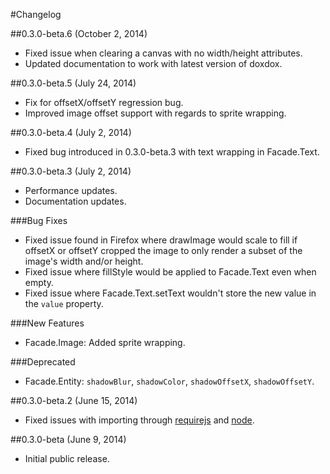 #Changelog

##0.3.0-beta.6 (October 2, 2014)

- Fixed issue when clearing a canvas with no width/height attributes.
- Updated documentation to work with latest version of doxdox.

##0.3.0-beta.5 (July 24, 2014)

- Fix for offsetX/offsetY regression bug.
- Improved image offset support with regards to sprite wrapping.

##0.3.0-beta.4 (July 2, 2014)

- Fixed bug introduced in 0.3.0-beta.3 with text wrapping in Facade.Text.

##0.3.0-beta.3 (July 2, 2014)

- Performance updates.
- Documentation updates.

###Bug Fixes

- Fixed issue found in Firefox where drawImage would scale to fill if offsetX or offsetY cropped the image to only render a subset of the image's width and/or height.
- Fixed issue where fillStyle would be applied to Facade.Text even when empty.
- Fixed issue where Facade.Text.setText wouldn't store the new value in the `value` property.

###New Features

- Facade.Image: Added sprite wrapping.

###Deprecated

- Facade.Entity: `shadowBlur`, `shadowColor`, `shadowOffsetX`, `shadowOffsetY`.

##0.3.0-beta.2 (June 15, 2014)

- Fixed issues with importing through [requirejs](http://requirejs.org/) and [node](http://nodejs.org/).

##0.3.0-beta (June 9, 2014)

- Initial public release.
